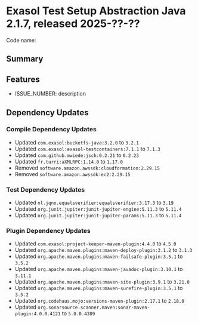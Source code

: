# Exasol Test Setup Abstraction Java 2.1.7, released 2025-??-??

Code name:

## Summary

## Features

* ISSUE_NUMBER: description

## Dependency Updates

### Compile Dependency Updates

* Updated `com.exasol:bucketfs-java:3.2.0` to `3.2.1`
* Updated `com.exasol:exasol-testcontainers:7.1.1` to `7.1.3`
* Updated `com.github.mwiede:jsch:0.2.21` to `0.2.23`
* Updated `fr.turri:aXMLRPC:1.14.0` to `1.17.0`
* Removed `software.amazon.awssdk:cloudformation:2.29.15`
* Removed `software.amazon.awssdk:ec2:2.29.15`

### Test Dependency Updates

* Updated `nl.jqno.equalsverifier:equalsverifier:3.17.3` to `3.19`
* Updated `org.junit.jupiter:junit-jupiter-engine:5.11.3` to `5.11.4`
* Updated `org.junit.jupiter:junit-jupiter-params:5.11.3` to `5.11.4`

### Plugin Dependency Updates

* Updated `com.exasol:project-keeper-maven-plugin:4.4.0` to `4.5.0`
* Updated `org.apache.maven.plugins:maven-deploy-plugin:3.1.2` to `3.1.3`
* Updated `org.apache.maven.plugins:maven-failsafe-plugin:3.5.1` to `3.5.2`
* Updated `org.apache.maven.plugins:maven-javadoc-plugin:3.10.1` to `3.11.1`
* Updated `org.apache.maven.plugins:maven-site-plugin:3.9.1` to `3.21.0`
* Updated `org.apache.maven.plugins:maven-surefire-plugin:3.5.1` to `3.5.2`
* Updated `org.codehaus.mojo:versions-maven-plugin:2.17.1` to `2.18.0`
* Updated `org.sonarsource.scanner.maven:sonar-maven-plugin:4.0.0.4121` to `5.0.0.4389`
